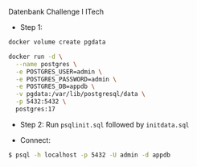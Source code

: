 Datenbank Challenge I ITech

- Step 1: 
```bash
docker volume create pgdata

docker run -d \
  --name postgres \
  -e POSTGRES_USER=admin \
  -e POSTGRES_PASSWORD=admin \
  -e POSTGRES_DB=appdb \
  -v pgdata:/var/lib/postgresql/data \
  -p 5432:5432 \
  postgres:17
```

- Step 2: 
Run `psqlinit.sql` followed by `initdata.sql`

- Connect:
```bash
$ psql -h localhost -p 5432 -U admin -d appdb
``` 
